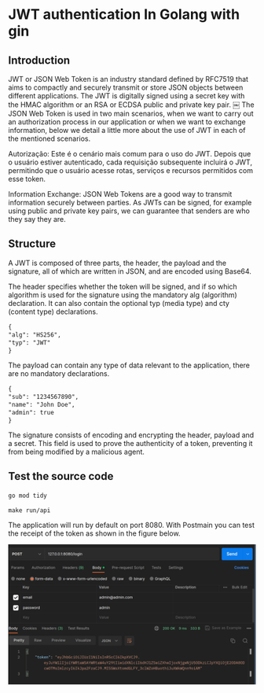 # JWT authentication In Golang with gin

## Introduction

JWT or JSON Web Token is an industry standard defined by RFC7519 that aims to compactly and securely transmit or store JSON objects between different applications. The JWT is digitally signed using a secret key with the HMAC algorithm or an RSA or ECDSA public and private key pair.
￼
The JSON Web Token is used in two main scenarios, when we want to carry out an authorization process in our application or when we want to exchange information, below we detail a little more about the use of JWT in each of the mentioned scenarios.

Autorização: Este é o cenário mais comum para o uso do JWT. Depois que o usuário estiver autenticado, cada requisição subsequente incluirá o JWT, permitindo que o usuário acesse rotas, serviços e recursos permitidos com esse token.

Information Exchange: JSON Web Tokens are a good way to transmit information securely between parties. As JWTs can be signed, for example using public and private key pairs, we can guarantee that senders are who they say they are.

## Structure

A JWT is composed of three parts, the header, the payload and the signature, all of which are written in JSON, and are encoded using Base64.

The header specifies whether the token will be signed, and if so which algorithm is used for the signature using the mandatory alg (algorithm) declaration. It can also contain the optional typ (media type) and cty (content type) declarations.

````
{
"alg": "HS256",
"typ": "JWT"
}
````

The payload can contain any type of data relevant to the application, there are no mandatory declarations.

````
{
"sub": "1234567890",
"name": "John Doe",
"admin": true
}
````

The signature consists of encoding and encrypting the header, payload and a secret. This field is used to prove the authenticity of a token, preventing it from being modified by a malicious agent.

## Test the source code

````
go mod tidy
````

````
make run/api
````

The application will run by default on port 8080. With Postmain you can test the receipt of the token as shown in the figure below.

![Screenshot](doc/postman.png)